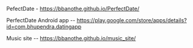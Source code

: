  PefectDate -  https://bbanothe.github.io/PerfectDate/
 
 PerfectDate Android app -- https://play.google.com/store/apps/details?id=com.bhupendra.datingapp
 
 Music site -- https://bbanothe.github.io/music_site/
